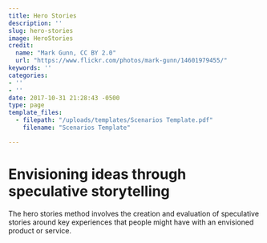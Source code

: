 ```yaml
---
title: Hero Stories
description: ''
slug: hero-stories
image: HeroStories
credit:
  name: "Mark Gunn, CC BY 2.0"
  url: "https://www.flickr.com/photos/mark-gunn/14601979455/"
keywords: ''
categories:
- ''
- ''
date: 2017-10-31 21:28:43 -0500
type: page
template_files:
  - filepath: "/uploads/templates/Scenarios Template.pdf"
    filename: "Scenarios Template"

---
```

# Envisioning ideas through speculative storytelling

The hero stories method involves the creation and evaluation of speculative stories around key experiences that people might have with an envisioned product or service.
